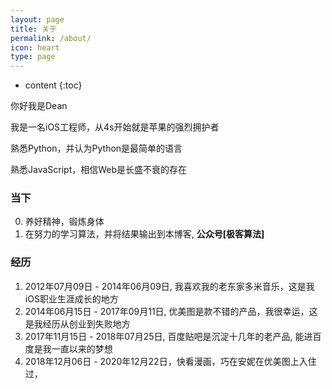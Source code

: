 ```yaml
---
layout: page
title: 关于
permalink: /about/
icon: heart
type: page
---
```


* content
{:toc}

你好我是Dean

我是一名iOS工程师，从4s开始就是苹果的强烈拥护者

熟悉Python，并认为Python是最简单的语言

熟悉JavaScript，相信Web是长盛不衰的存在

### 当下

0. 养好精神，锻炼身体
1. 在努力的学习算法，并将结果输出到本博客, **公众号[极客算法]**

### 经历

1. 2012年07月09日 - 2014年06月09日, 我喜欢我的老东家多米音乐，这是我iOS职业生涯成长的地方
2. 2014年06月15日 - 2017年09月11日, 优美图是款不错的产品，我很幸运，这是我经历从创业到失败地方
3. 2017年11月15日 - 2018年07月25日, 百度贴吧是沉淀十几年的老产品, 能进百度是我一直以来的梦想
4. 2018年12月06日 - 2020年12月22日，快看漫画，巧在安妮在优美图上入住过，